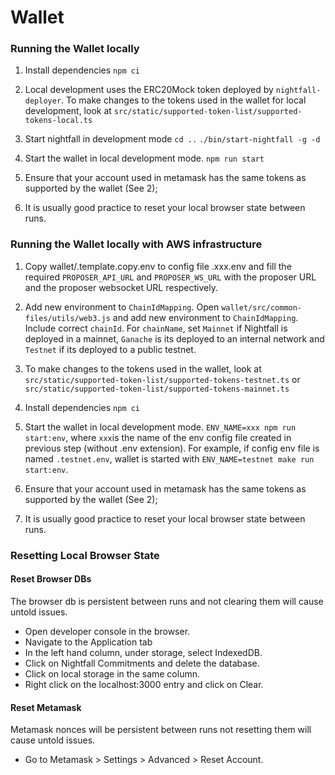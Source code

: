 # Wallet

### Running the Wallet locally

1. Install dependencies `npm ci`

2. Local development uses the ERC20Mock token deployed by `nightfall-deployer`. To make changes to
   the tokens used in the wallet for local development, look at
   `src/static/supported-token-list/supported-tokens-local.ts`

3. Start nightfall in development mode `cd ..` `./bin/start-nightfall -g -d`

4. Start the wallet in local development mode. `npm run start`

5. Ensure that your account used in metamask has the same tokens as supported by the wallet (See 2);

6. It is usually good practice to reset your local browser state between runs.

### Running the Wallet locally with AWS infrastructure

1. Copy wallet/.template.copy.env to config file .xxx.env and fill the required `PROPOSER_API_URL`  and `PROPOSER_WS_URL` with
the proposer URL and the proposer websocket URL respectively.

2. Add new environment to `ChainIdMapping`. Open `wallet/src/common-files/utils/web3.js` and 
add new environment to `ChainIdMapping`. Include correct `chainId`. For `chainName`, set `Mainnet` if 
Nightfall is deployed in a mainnet, `Ganache` is its deployed to an internal network and `Testnet` if its 
deployed to a public testnet.

3. To make changes to the tokens used in the wallet, look at
   `src/static/supported-token-list/supported-tokens-testnet.ts` or
   `src/static/supported-token-list/supported-tokens-mainnet.ts`

4. Install dependencies `npm ci`

5. Start the wallet in local development mode. `ENV_NAME=xxx npm run start:env`, where `xxx`is the name of the env config file created 
in previous step (without .env extension). For example, if config env file is named `.testnet.env`, wallet is started with `ENV_NAME=testnet make run start:env`.

6. Ensure that your account used in metamask has the same tokens as supported by the wallet (See 2);

7. It is usually good practice to reset your local browser state between runs.

### Resetting Local Browser State

#### **Reset Browser DBs**

The browser db is persistent between runs and not clearing them will cause untold issues.

- Open developer console in the browser.
- Navigate to the Application tab
- In the left hand column, under storage, select IndexedDB.
- Click on Nightfall Commitments and delete the database.
- Click on local storage in the same column.
- Right click on the localhost:3000 entry and click on Clear.

#### **Reset Metamask**

Metamask nonces will be persistent between runs not resetting them will cause untold issues.

- Go to Metamask > Settings > Advanced > Reset Account.
